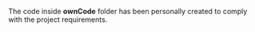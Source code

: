 The code inside **ownCode** folder has been personally created to comply with the project requirements.
